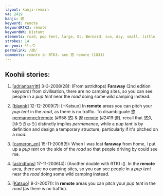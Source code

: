 ```yaml
---
layout: kanji-remain
v4: 2419
kanji: 遼
keyword: remote
keywordRTK3: remote
keywordWK: Distant
elements: road, pup tent, large, St. Bernard, sun, day, small, little
strokes: 14
on-yomi: リョウ
permalink: /遼/
comments: remote in RTK3. see 悠 remote (1031)
---
```


## Koohii stories: 

1) [<a href="http://kanji.koohii.com/profile/adrianbarritt">adrianbarritt</a>] 3-3-2008(28): (From astridtops) <strong>Faraway</strong> (2nd edition keyword) from civilisation, there are no camping sites, so you can see people in a <em>pup tent</em> near the <em>road</em> doing some wild camping instead.

2) [<a href="http://kanji.koohii.com/profile/blannk">blannk</a>] 12-12-2009(7): [+Katsuo] In<strong> remote</strong> areas you can pitch your <em>pup tent</em> in the <em>road</em>, as there is no traffic. To disambiguate 悠 <a href="http://kanji.koohii.com/study/kanji/958">permanence/remote</a> (#958 悠) &amp; 遼 <a href="../v4/2419.html">remote</a> (#2419 遼), recall that 悠久 [ゆうきゅう] distinctly implies <em>permanence</em>, while a <em>pup tent</em> is by definition and design a temporary structure, particularly if it&#039;s pitched on a <em>road</em>.

3) [<a href="http://kanji.koohii.com/profile/cameron_en">cameron_en</a>] 15-11-2008(5): When I was lost <strong>faraway</strong> from home, I put up a <em>pup tent</em> on the side of the <em>road</em> so that people driving by could see me.

4) [<a href="http://kanji.koohii.com/profile/astridtops">astridtops</a>] 17-11-2006(4): (Another double with RTKI :(). In the<strong> remote</strong> area, there are no camping sites, so you can see people in a <em>pup tent</em> near the <em>road</em> doing some wild camping instead.

5) [<a href="http://kanji.koohii.com/profile/Katsuo">Katsuo</a>] 9-2-2007(): In<strong> remote</strong> areas you can pitch your <em>pup tent</em> in the <em>road</em> (as there is no traffic).

